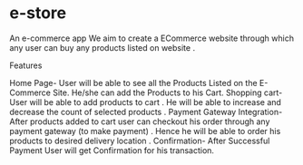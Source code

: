 # e-store
An e-commerce app
We aim to create a ECommerce website through which any user can buy any products listed on website . 

Features 

Home Page-
User will be able to see all the Products Listed on the E-Commerce Site. He/she can add the Products to his Cart.
Shopping cart- 
User will be able to add products to cart . He will be able to increase and decrease the count of selected products . 
Payment Gateway Integration-
After products added to cart user can checkout his order through any payment gateway (to make payment) . Hence he will be able to order his products to desired delivery location .
Confirmation-
After Successful Payment User will get Confirmation for his transaction. 
